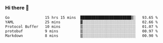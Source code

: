 ### Hi there 👋

<!--
**yeya24/yeya24** is a ✨ _special_ ✨ repository because its `README.md` (this file) appears on your GitHub profile.

Here are some ideas to get you started:

- 🔭 I’m currently working on ...
- 🌱 I’m currently learning ...
- 👯 I’m looking to collaborate on ...
- 🤔 I’m looking for help with ...
- 💬 Ask me about ...
- 📫 How to reach me: ...
- 😄 Pronouns: ...
- ⚡ Fun fact: ...
-->

<!--START_SECTION:waka-->

```txt
Go                15 hrs 15 mins  ███████████████████████▒░   93.65 %
YAML              25 mins         ▓░░░░░░░░░░░░░░░░░░░░░░░░   02.66 %
Protocol Buffer   10 mins         ▒░░░░░░░░░░░░░░░░░░░░░░░░   01.07 %
protobuf          9 mins          ▒░░░░░░░░░░░░░░░░░░░░░░░░   00.97 %
Markdown          8 mins          ▒░░░░░░░░░░░░░░░░░░░░░░░░   00.90 %
```

<!--END_SECTION:waka-->
